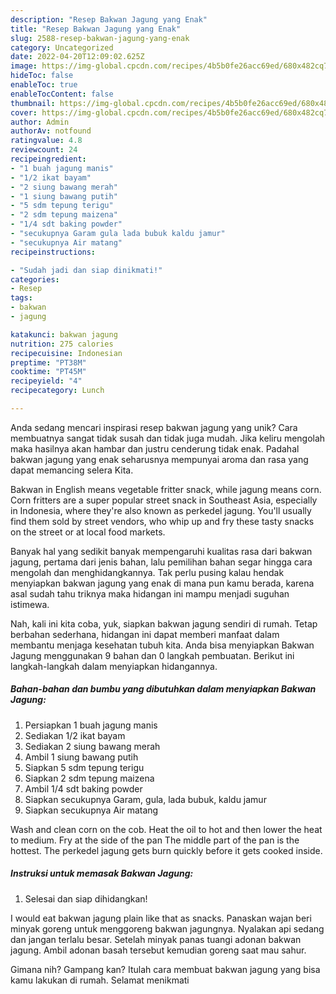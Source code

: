 ```yaml
---
description: "Resep Bakwan Jagung yang Enak"
title: "Resep Bakwan Jagung yang Enak"
slug: 2588-resep-bakwan-jagung-yang-enak
category: Uncategorized
date: 2022-04-20T12:09:02.625Z
image: https://img-global.cpcdn.com/recipes/4b5b0fe26acc69ed/680x482cq70/bakwan-jagung-foto-resep-utama.jpg
hideToc: false
enableToc: true
enableTocContent: false
thumbnail: https://img-global.cpcdn.com/recipes/4b5b0fe26acc69ed/680x482cq70/bakwan-jagung-foto-resep-utama.jpg
cover: https://img-global.cpcdn.com/recipes/4b5b0fe26acc69ed/680x482cq70/bakwan-jagung-foto-resep-utama.jpg
author: Admin
authorAv: notfound
ratingvalue: 4.8
reviewcount: 24
recipeingredient:
- "1 buah jagung manis"
- "1/2 ikat bayam"
- "2 siung bawang merah"
- "1 siung bawang putih"
- "5 sdm tepung terigu"
- "2 sdm tepung maizena"
- "1/4 sdt baking powder"
- "secukupnya Garam gula lada bubuk kaldu jamur"
- "secukupnya Air matang"
recipeinstructions:

- "Sudah jadi dan siap dinikmati!"
categories:
- Resep
tags:
- bakwan
- jagung

katakunci: bakwan jagung 
nutrition: 275 calories
recipecuisine: Indonesian
preptime: "PT38M"
cooktime: "PT45M"
recipeyield: "4"
recipecategory: Lunch

---
```





Anda sedang mencari inspirasi resep bakwan jagung yang unik? Cara membuatnya sangat tidak susah dan tidak juga mudah. Jika keliru mengolah maka hasilnya akan hambar dan justru cenderung tidak enak. Padahal bakwan jagung yang enak seharusnya mempunyai aroma dan rasa yang dapat memancing selera Kita.





Bakwan in English means vegetable fritter snack, while jagung means corn. Corn fritters are a super popular street snack in Southeast Asia, especially in Indonesia, where they&#39;re also known as perkedel jagung. You&#39;ll usually find them sold by street vendors, who whip up and fry these tasty snacks on the street or at local food markets.

Banyak hal yang sedikit banyak mempengaruhi kualitas rasa dari bakwan jagung, pertama dari jenis bahan, lalu pemilihan bahan segar hingga cara mengolah dan menghidangkannya. Tak perlu pusing kalau hendak menyiapkan bakwan jagung yang enak di mana pun kamu berada, karena asal sudah tahu triknya maka hidangan ini mampu menjadi suguhan istimewa.






Nah, kali ini kita coba, yuk, siapkan bakwan jagung sendiri di rumah. Tetap berbahan sederhana, hidangan ini dapat memberi manfaat dalam membantu menjaga kesehatan tubuh kita. Anda bisa menyiapkan Bakwan Jagung menggunakan 9 bahan dan 0 langkah pembuatan. Berikut ini langkah-langkah dalam menyiapkan hidangannya.

<!--inarticleads1-->

##### Bahan-bahan dan bumbu yang dibutuhkan dalam menyiapkan Bakwan Jagung:

1. Persiapkan 1 buah jagung manis
1. Sediakan 1/2 ikat bayam
1. Sediakan 2 siung bawang merah
1. Ambil 1 siung bawang putih
1. Siapkan 5 sdm tepung terigu
1. Siapkan 2 sdm tepung maizena
1. Ambil 1/4 sdt baking powder
1. Siapkan secukupnya Garam, gula, lada bubuk, kaldu jamur
1. Siapkan secukupnya Air matang


Wash and clean corn on the cob. Heat the oil to hot and then lower the heat to medium. Fry at the side of the pan The middle part of the pan is the hottest. The perkedel jagung gets burn quickly before it gets cooked inside. 

<!--inarticleads2-->

##### Instruksi untuk memasak Bakwan Jagung:


1. Selesai dan siap dihidangkan!

I would eat bakwan jagung plain like that as snacks. Panaskan wajan beri minyak goreng untuk menggoreng bakwan jagungnya. Nyalakan api sedang dan jangan terlalu besar. Setelah minyak panas tuangi adonan bakwan jagung. Ambil adonan basah tersebut kemudian goreng saat mau sahur. 

Gimana nih? Gampang kan? Itulah cara membuat bakwan jagung yang bisa kamu lakukan di rumah. Selamat menikmati
